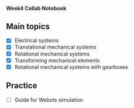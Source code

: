 #### Week4 Collab Notebook

Main topics
--------------------------------
- [x] Electrical systems
- [x] Translational mechanical systems
- [x] Rotational mechanical systems
- [x] Transforming mechanical elements
- [x] Rotational mechanical systems with gearboxes

Practice 
--------------------------------
- [ ] Guide for Webots simulation
 
 
